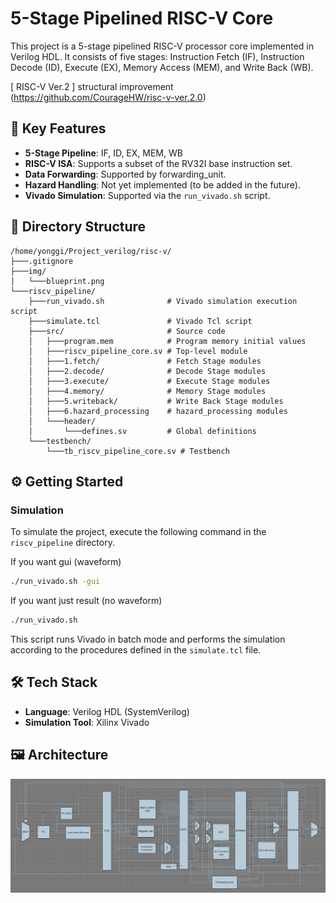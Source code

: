 # 5-Stage Pipelined RISC-V Core

This project is a 5-stage pipelined RISC-V processor core implemented in Verilog HDL. It consists of five stages: Instruction Fetch (IF), Instruction Decode (ID), Execute (EX), Memory Access (MEM), and Write Back (WB).

[ RISC-V Ver.2 ] structural improvement
(https://github.com/CourageHW/risc-v-ver.2.0)
## 🚀 Key Features

-   **5-Stage Pipeline**: IF, ID, EX, MEM, WB
-   **RISC-V ISA**: Supports a subset of the RV32I base instruction set.
-   **Data Forwarding**: Supported by forwarding_unit.
-   **Hazard Handling**: Not yet implemented (to be added in the future).
-   **Vivado Simulation**: Supported via the `run_vivado.sh` script.

## 📂 Directory Structure

```
/home/yonggi/Project_verilog/risc-v/
├───.gitignore
├───img/
│   └───blueprint.png
└───riscv_pipeline/
    ├───run_vivado.sh              # Vivado simulation execution script
    ├───simulate.tcl               # Vivado Tcl script
    ├───src/                       # Source code
    │   ├───program.mem            # Program memory initial values
    │   ├───riscv_pipeline_core.sv # Top-level module
    │   ├───1.fetch/               # Fetch Stage modules
    │   ├───2.decode/              # Decode Stage modules
    │   ├───3.execute/             # Execute Stage modules
    │   ├───4.memory/              # Memory Stage modules
    │   ├───5.writeback/           # Write Back Stage modules
    │   ├───6.hazard_processing    # hazard_processing modules
    │   └───header/
    │       └───defines.sv         # Global definitions
    └───testbench/
        └───tb_riscv_pipeline_core.sv # Testbench
```

## ⚙️ Getting Started

### Simulation

To simulate the project, execute the following command in the `riscv_pipeline` directory.

If you want gui (waveform)
```bash
./run_vivado.sh -gui
```

If you want just result (no waveform)
```bash
./run_vivado.sh
```

This script runs Vivado in batch mode and performs the simulation according to the procedures defined in the `simulate.tcl` file.

## 🛠️ Tech Stack

-   **Language**: Verilog HDL (SystemVerilog)
-   **Simulation Tool**: Xilinx Vivado

## 🖼️ Architecture
![Blueprint](img/blueprint.png)
